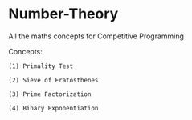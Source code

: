 # Number-Theory
All the maths concepts for Competitive Programming

 Concepts:
    
    (1) Primality Test
    
    (2) Sieve of Eratosthenes
    
    (3) Prime Factorization
    
    (4) Binary Exponentiation
